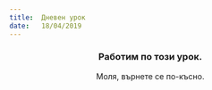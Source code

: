 ```yaml
---
title:  Дневен урок
date:   18/04/2019
---
```


### <center>Работим по този урок.</center>
<center>Моля, върнете се по-късно.</center>